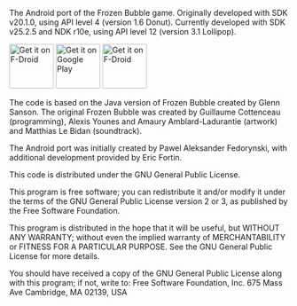 The Android port of the Frozen Bubble game.  Originally developed with SDK
v20.1.0, using API level 4 (version 1.6 Donut).  Currently developed with
SDK v25.2.5 and NDK r10e, using API level 12 (version 3.1 Lollipop).

<a href="https://f-droid.org/repository/browse/?fdid=org.jfedor.frozenbubble" target="_blank">
<img src="https://f-droid.org/badge/get-it-on.png" alt="Get it on F-Droid" height="80"/></a>
<a href="https://play.google.com/store/apps/details?id=org.jfedor.frozenbubble" target="_blank">
<img src="https://play.google.com/intl/en_us/badges/images/generic/en-play-badge.png" alt="Get it on Google Play" height="80"/></a>
<a href="https://www.amazon.com/Eric-Fortin-Frozen-Bubble/dp/B00F4ITDME" target="_blank">
<img src="https://images-na.ssl-images-amazon.com/images/G/01/mobile-apps/devportal2/res/images/amazon-underground-app-us-black.png" alt="Get it on F-Droid" height="80"/></a>

The code is based on the Java version of Frozen Bubble created by Glenn Sanson.
The original Frozen Bubble was created by Guillaume Cottenceau (programming),
Alexis Younes and Amaury Amblard-Ladurantie (artwork) and Matthias Le Bidan
(soundtrack).

The Android port was initially created by Pawel Aleksander Fedorynski, with
additional development provided by Eric Fortin.

This code is distributed under the GNU General Public License.

This program is free software; you can redistribute it and/or modify it under
the terms of the GNU General Public License version 2 or 3, as published by the
Free Software Foundation.

This program is distributed in the hope that it will be useful, but WITHOUT ANY
WARRANTY; without even the implied warranty of MERCHANTABILITY or FITNESS FOR A
PARTICULAR PURPOSE.  See the GNU General Public License for more details.

You should have received a copy of the GNU General Public License along with
this program; if not, write to:
Free Software Foundation, Inc.
675 Mass Ave
Cambridge, MA 02139, USA
